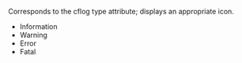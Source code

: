 Corresponds to the cflog type attribute; displays an
            appropriate icon.

- Information
- Warning
- Error
- Fatal